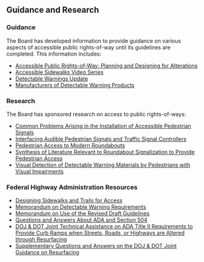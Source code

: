 ## Guidance and Research

### Guidance

The Board has developed information to provide guidance on various aspects of accessible public rights-of-way until its guidelines are completed.  This information includes:

-   [Accessible Public Rights-of-Way: Planning and Designing for Alterations](https://www.access-board.gov/guidelines-and-standards/streets-sidewalks/public-rights-of-way/guidance-and-research/accessible-public-rights-of-way-planning-and-design-for-alterations)
-   [Accessible Sidewalks Video Series](https://www.access-board.gov/guidelines-and-standards/streets-sidewalks/public-rights-of-way/guidance-and-research/accessible-sidewalks-video-series)
-   [Detectable Warnings Update](https://www.access-board.gov/guidelines-and-standards/streets-sidewalks/public-rights-of-way/guidance-and-research/detectable-warnings-update)
-   [Manufacturers of Detectable Warning Products](https://www.access-board.gov/guidelines-and-standards/streets-sidewalks/public-rights-of-way/guidance-and-research/manufacturers-of-detectable-warning-products)

### Research

The Board has sponsored research on access to public rights-of-ways: 

-   [Common Problems Arising in the Installation of Accessible Pedestrian Signals](https://www.access-board.gov/guidelines-and-standards/streets-sidewalks/public-rights-of-way/guidance-and-research/common-problems-arising-in-aps-installation)    
-   [Interfacing Audible Pedestrian Signals and Traffic Signal Controllers](https://www.access-board.gov/guidelines-and-standards/streets-sidewalks/public-rights-of-way/guidance-and-research/interfacing-aps-with-traffic-signal-control-equipment)
-   [Pedestrian Access to Modern Roundabouts](https://www.access-board.gov/guidelines-and-standards/streets-sidewalks/public-rights-of-way/guidance-and-research/pedestrian-access-to-modern-roundabouts)
-   [Synthesis of Literature Relevant to Roundabout Signalization to Provide Pedestrian Access](https://www.access-board.gov/guidelines-and-standards/streets-sidewalks/public-rights-of-way/guidance-and-research/synthesis-of-literature-on-roundabout-signalization)
-   [Visual Detection of Detectable Warning Materials by Pedestrians with Visual Impairments](https://www.access-board.gov/guidelines-and-standards/streets-sidewalks/public-rights-of-way/guidance-and-research/visual-detection-of-detectable-warning-materials)   

### Federal Highway Administration Resources

-   [Designing Sidewalks and Trails for Access](http://www.fhwa.dot.gov/environment/sidewalk2/index.htm)
-   [Memorandum on Detectable Warning Requirements](https://www.fhwa.dot.gov/environment/bicycle_pedestrian/resources/dwm.cfm)
-   [Memorandum on Use of the Revised Draft Guidelines](http://www.fhwa.dot.gov/environment/bicycle_pedestrian/guidance/accessibility_guidance/prwaa.cfm)
-   [Questions and Answers About ADA and Section 504](http://www.fhwa.dot.gov/civilrights/programs/ada_sect504qa.htm)
-   [DOJ & DOT Joint Technical Assistance on ADA Title II Requirements to Provide Curb Ramps when Streets, Roads, or Highways are Altered through Resurfacing](http://www.fhwa.dot.gov/civilrights/programs/doj_fhwa_ta.cfm)
-   [Supplementary Questions and Answers on the DOJ & DOT Joint Guidance on Resurfacing](http://www.fhwa.dot.gov/civilrights/programs/ada_resurfacing_qa.cfm)
